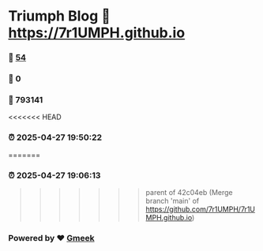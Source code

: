 # Triumph Blog :link: https://7r1UMPH.github.io 
### :page_facing_up: [54](https://7r1UMPH.github.io/tag.html) 
### :speech_balloon: 0 
### :hibiscus: 793141 
<<<<<<< HEAD
### :alarm_clock: 2025-04-27 19:50:22 
=======
### :alarm_clock: 2025-04-27 19:06:13 
>>>>>>> parent of 42c04eb (Merge branch 'main' of https://github.com/7r1UMPH/7r1UMPH.github.io)
### Powered by :heart: [Gmeek](https://github.com/Meekdai/Gmeek)
